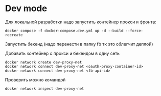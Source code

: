 # Dev mode

Для локальной разработки надо запустить контейнер прокси и фронта:

```
docker compose -f docker-compose.dev.yml up -d --build --force-recreate
```

Запустить бекенд (надо перенести в папку fb тк это облегчит деплой)

Добавить контейнер с прокси и бекендом в одну сеть

```
docker network create dev-proxy-net
docker network connect dev-proxy-net <oauth-proxy-container-id>
docker network connect dev-proxy-net <fb-api-id>
```

Проверить можно командой
```
docker network inspect dev-proxy-net
```